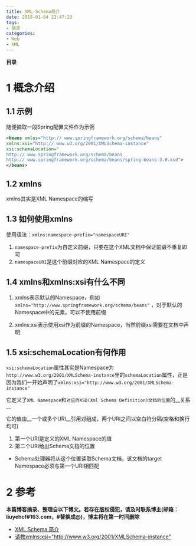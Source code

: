 ```yaml
---
title: XML-Schema简介
date: 2018-01-04 22:47:23
tags: 
- 摘录
categories: 
- Web
- XML
---
```


__目录__

<!-- toc -->
<!--more-->

# 1 概念介绍

## 1.1 示例

随便摘取一段Spring配置文件作为示例

```xml
<beans xmlns="http:// www.springframework.org/schema/beans"
xmlns:xsi="http:// www.w3.org/2001/XMLSchema-instance"
xsi:schemaLocation="
http:// www.springframework.org/schema/beans
http:// www.springframework.org/schema/beans/spring-beans-3.0.xsd">
</beans>
```

## 1.2 xmlns

xmlns其实是XML Namespace的缩写

## 1.3 如何使用xmlns

使用语法：`xmlns:namespace-prefix="namespaceURI"`

1. `namespace-prefix`为自定义前缀，只要在这个XML文档中保证前缀不重复即可
1. `namespaceURI`是这个前缀对应的XML Namespace的定义

## 1.4 xmlns和xmlns:xsi有什么不同

1. xmlns表示默认的Namespace，例如`xmlns="http://www.springframework.org/schema/beans"`
，对于默认的Namespace中的元素，可以不使用前缀

1. xmlns:xsi表示使用xsi作为前缀的Namespace，当然前缀xsi需要在文档中声明

## 1.5 xsi:schemaLocation有何作用

`xsi:schemaLocation`属性其实是Namespace为`http://www.w3.org/2001/XMLSchema-instance`里的`schemaLocation`属性，正是因为我们一开始声明了`xmlns:xsi="http://www.w3.org/2001/XMLSchema-instance"`

它定义了`XML Namespace`和`对应的XSD(Xml Schema Definition)文档的位置`的__关系__

它的值由__一个或多个URI__引用对组成，两个URI之间以空白符分隔(空格和换行均可)

1. 第一个URI是定义的XML Namespace的值
1. 第二个URI给出Schema文档的位置
* Schema处理器将从这个位置读取Schema文档，该文档的target Namespace必须与第一个URI相匹配

# 2 参考

__本篇博客摘录、整理自以下博文。若存在版权侵犯，请及时联系博主(邮箱：liuyehcf#163.com，#替换成@)，博主将在第一时间删除__

* [XML Schema 简介](http://www.w3school.com.cn/schema/schema_intro.asp)
* [请教xmlns:xsi="http://www.w3.org/2001/XMLSchema-instance" ](http://bbs.csdn.net/topics/360012676)
